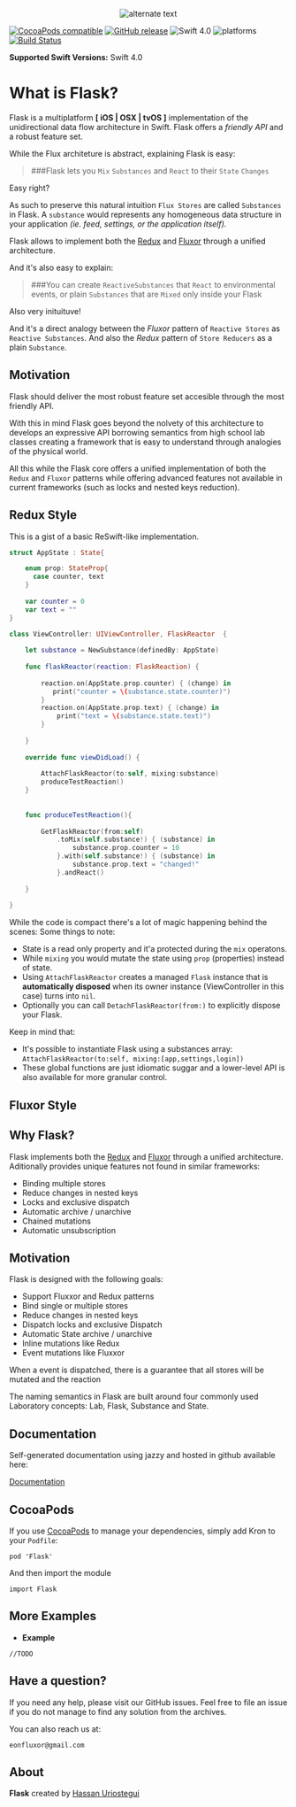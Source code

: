  <p align="center"> 
    <img src="http://res.cloudinary.com/dmje5xfzh/image/upload/c_scale,r_60,w_280/v1536646955/static/Flask-logo.png" alt="alternate text">
 </p>
 

[![CocoaPods compatible](https://img.shields.io/cocoapods/v/Flask.svg)](#cocoapods) 
[![GitHub release](https://img.shields.io/github/release/eonfluxor/Flask.svg)](https://github.com/eonfluxor/delay/releases) 
![Swift 4.0](https://img.shields.io/badge/Swift-4.1-orange.svg) 
![platforms](https://img.shields.io/cocoapods/p/Flask.svg)
[![Build Status](https://travis-ci.org/eonfluxor/flask.svg?branch=master)](https://travis-ci.org/eonfluxor/flask)

**Supported Swift Versions:** Swift 4.0

# What is Flask?
Flask is a multiplatform **[ iOS | OSX | tvOS ]** implementation of the unidirectional data flow architecture in Swift. Flask offers a *friendly API* and a robust feature set. 

While the Flux architeture is abstract, explaining Flask is easy:

> ###Flask lets you `Mix` `Substances` and `React` to their `State` `Changes`

Easy right?

As such to preserve this natural intuition  `Flux Stores` are called `Substances` in  Flask. A `substance` would represents any homogeneous data structure in your application *(ie. feed, settings, or the application itself).*

Flask allows to implement both the [Redux](https://github.com/reactjs/redux) and [Fluxor](http://fluxxor.com/) through a unified architecture.

And it's also easy to explain:

> ###You can create `ReactiveSubstances` that `React` to environmental events, or plain `Substances` that are `Mixed` only inside your Flask

Also very inituituve!

And it's a direct analogy between the *Fluxor* pattern of `Reactive Stores` as `Reactive Substances`. And also the *Redux* pattern of `Store Reducers`  as a plain `Substance`.

## Motivation

Flask should deliver the most robust feature set accesible through the most friendly API.

With this in mind Flask goes beyond the nolvety of this architecture to develops an expressive API borrowing semantics from high school lab classes creating a framework that is easy to understand through analogies of the physical world.

All this while the Flask core offers a unified implementation of both the `Redux` and `Fluxor` patterns while offering advanced features not available in current frameworks (such as locks and nested keys reduction). 

## Redux Style

This is a gist of a basic ReSwift-like implementation. 

```swift
struct AppState : State{

	enum prop: StateProp{
	  case counter, text
	}
	
	var counter = 0
	var text = ""
}
```

```swift
class ViewController: UIViewController, FlaskReactor  {
       
    let substance = NewSubstance(definedBy: AppState)
       
    func flaskReactor(reaction: FlaskReaction) {
    
        reaction.on(AppState.prop.counter) { (change) in
           print("counter = \(substance.state.counter)")
        }
        reaction.on(AppState.prop.text) { (change) in
            print("text = \(substance.state.text)")
        }
        
    }
    
    override func viewDidLoad() {
      
        AttachFlaskReactor(to:self, mixing:substance)
        produceTestReaction()
    }
    
 
    func produceTestReaction(){    
    
        GetFlaskReactor(from:self)
            .toMix(self.substance!) { (substance) in
                substance.prop.counter = 10
            }.with(self.substance!) { (substance) in
                substance.prop.text = "changed!"
            }.andReact()
            
    }
    
}

```
While the code is compact there's a lot of magic happening behind the scenes: Some things to note:

* State is a read only property and it'a protected during the `mix` operatons.
* While `mixing` you would mutate the state using `prop` (properties) instead of state.
* Using `AttachFlaskReactor` creates a managed `Flask` instance that is **automatically disposed** when its owner instance (ViewController in this case) turns into `nil`.  
* Optionally you can call `DetachFlaskReactor(from:)` to explicitly dispose your Flask.

Keep in mind that:
 
* It's possible to instantiate Flask using a substances array: `AttachFlaskReactor(to:self, mixing:[app,settings,login])`
* These global functions are just idiomatic suggar and a lower-level API is also available for more granular control.

## Fluxor Style


## Why Flask?

Flask implements both the [Redux](https://github.com/reactjs/redux) and [Fluxor](http://fluxxor.com/) through a unified architecture. Aditionally provides unique features not found in similar frameworks:

* Binding multiple stores
* Reduce changes in nested keys
* Locks and exclusive dispatch
* Automatic archive / unarchive
* Chained mutations
* Automatic unsubscription


## Motivation
Flask is designed with the following goals:

* Support Fluxxor and Redux patterns
* Bind single or multiple stores
* Reduce changes in nested keys
* Dispatch locks and exclusive Dispatch
* Automatic State archive / unarchive
* Inline mutations like Redux
* Event mutations like Fluxxor

When a event is dispatched, there is a guarantee that all stores will be mutated and the reaction

The naming semantics in Flask are built around four commonly used Laboratory concepts: Lab, Flask, Substance and State.




## Documentation

Self-generated documentation using jazzy and hosted in github available here:

[Documentation](https://eonfluxor.github.io/Flask/)

## CocoaPods

If you use [CocoaPods](https://cocoapods.org/pods/Flask) to manage your dependencies, simply add
Kron to your `Podfile`:

```
pod 'Flask'
```

And then import the module

```
import Flask
```
   
   
## More Examples

* **Example**


```
//TODO
```

## Have a question?
If you need any help, please visit our GitHub issues. Feel free to file an issue if you do not manage to find any solution from the archives.

You can also reach us at: 

`eonfluxor@gmail.com `

## About

**Flask** created by [Hassan Uriostegui](http://linkedin.com/in/hassanvfx) 
